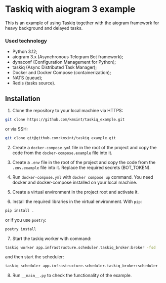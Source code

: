 # Taskiq with aiogram 3 example

This is an example of using Taskiq together with the aiogram framework for heavy background and delayed tasks.

### Used technology
* Python 3.12;
* aiogram 3.x (Asynchronous Telegram Bot framework);
* dynaconf (Configuration Management for Python);
* taskiq (Async Distributed Task Manager);
* Docker and Docker Compose (containerization);
* NATS (queue);
* Redis (tasks source).

## Installation

1. Clone the repository to your local machine via HTTPS:

```bash
git clone https://github.com/kmsint/taskiq_example.git
```
or via SSH:
```bash
git clone git@github.com:kmsint/taskiq_example.git
```

2. Create a `docker-compose.yml` file in the root of the project and copy the code from the `docker-compose.example` file into it.

3. Create a `.env` file in the root of the project and copy the code from the `.env.example` file into it. Replace the required secrets (BOT_TOKEN).

4. Run `docker-compose.yml` with `docker compose up` command. You need docker and docker-compose installed on your local machine.

5. Create a virtual environment in the project root and activate it.

6. Install the required libraries in the virtual environment. With `pip`:
```bash
pip install .
```
or if you use `poetry`:
```bash
poetry install
```
7. Start the taskiq worker with command:
```bash
taskiq worker app.infrastructure.scheduler.taskiq_broker:broker -fsd
```
and then start the scheduler:
```bash
taskiq scheduler app.infrastructure.scheduler.taskiq_broker:scheduler -fsd
```
8. Run `__main__.py` to check the functionality of the example.